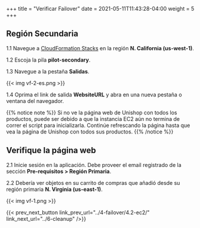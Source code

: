 +++
title = "Verificar Failover"
date =  2021-05-11T11:43:28-04:00
weight = 5
+++

## Región Secundaria

1.1 Navegue a [CloudFormation Stacks](https://console.aws.amazon.com/cloudformation/home?region=us-west-1#/stacks/) en la región **N. California (us-west-1)**.

1.2 Escoja la pila **pilot-secondary**.

1.3 Navegue a la pestaña **Salidas**.

{{< img vf-2-es.png >}}

1.4 Oprima el link de salida **WebsiteURL** y abra en una nueva pestaña o ventana del navegador.

{{% notice note %}}
Si no ve la página web de Unishop con todos los productos, puede ser debido a que la instancia EC2 aún no termina de correr el script para inicializarla. Continúe refrescando la página hasta que vea la página de Unishop con todos sus productos.
{{% /notice %}}

## Verifique la página web

2.1 Inicie sesión en la aplicación. Debe proveer el email registrado de la sección **Pre-requisitos > Región Primaria**.

2.2 Debería ver objetos en su carrito de compras que añadió desde su región primaria **N. Virginia (us-east-1)**.

{{< img vf-1.png >}}

{{< prev_next_button link_prev_url="../4-failover/4.2-ec2/" link_next_url="../6-cleanup"  />}}